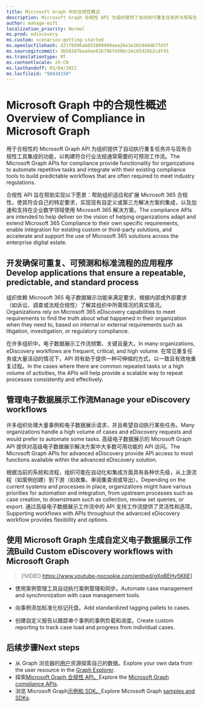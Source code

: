 ```yaml
---
title: Microsoft Graph 中的合规性概述
description: Microsoft Graph 合规性 API 为组织提供了自动执行重复任务并与现有合规性工具集成的功能，以构建符合行业法规通常需要的可预测工作流。
author: mahage-msft
localization_priority: Normal
ms.prod: ediscovery
ms.custom: scenarios:getting-started
ms.openlocfilehash: d21f8d96ab851809989aea26e3e1b5948db7fd3f
ms.sourcegitcommit: 3b583d7baa9ae81b796fd30bc24c65d26b2cdf43
ms.translationtype: MT
ms.contentlocale: zh-CN
ms.lasthandoff: 03/04/2021
ms.locfileid: "50434158"
---
```

# <a name="overview-of-compliance-in-microsoft-graph"></a><span data-ttu-id="13aa9-103">Microsoft Graph 中的合规性概述</span><span class="sxs-lookup"><span data-stu-id="13aa9-103">Overview of Compliance in Microsoft Graph</span></span>

<span data-ttu-id="13aa9-104">用于合规性的 Microsoft Graph API 为组织提供了自动执行重复任务并与现有合规性工具集成的功能，以构建符合行业法规通常需要的可预测工作流。</span><span class="sxs-lookup"><span data-stu-id="13aa9-104">The Microsoft Graph APIs for compliance provide functionality for organizations to automate repetitive tasks and integrate with their existing compliance tools to build predictable workflows that are often required to meet industry regulations.</span></span>

<span data-ttu-id="13aa9-105">合规性 API 旨在帮助实现以下愿景：帮助组织适应和扩展 Microsoft 365 合规性，使其符合自己的特定要求，实现现有自定义或第三方解决方案的集成，以及加速和支持在企业数字领域使用 Microsoft 365 解决方案。</span><span class="sxs-lookup"><span data-stu-id="13aa9-105">The compliance APIs are intended to help deliver on the vision of helping organizations adapt and extend Microsoft 365 Compliance to their own specific requirements, enable integration for existing custom or third-party solutions, and accelerate and support the use of Microsoft 365 solutions across the enterprise digital estate.</span></span>

## <a name="develop-applications-that-ensure-a-repeatable-predictable-and-standard-process"></a><span data-ttu-id="13aa9-106">开发确保可重复、可预测和标准流程的应用程序</span><span class="sxs-lookup"><span data-stu-id="13aa9-106">Develop applications that ensure a repeatable, predictable, and standard process</span></span>

<span data-ttu-id="13aa9-107">组织依赖 Microsoft 365 电子数据展示功能来满足要求，根据内部或外部要求（如诉讼、调查或法规合规性）了解其组织中所需情况的真实情况。</span><span class="sxs-lookup"><span data-stu-id="13aa9-107">Organizations rely on Microsoft 365 eDiscovery capabilities to meet requirements to find the truth about what happened in their organization when they need to, based on internal or external requirements such as litigation, investigation, or regulatory compliance.</span></span>

<span data-ttu-id="13aa9-108">在许多组织中，电子数据展示工作流频繁、关键且量大。</span><span class="sxs-lookup"><span data-stu-id="13aa9-108">In many organizations, eDiscovery workflows are frequent, critical, and high volume.</span></span> <span data-ttu-id="13aa9-109">在常见重复任务或大量活动的情况下，API 将有助于提供一种可伸缩的方式，以一致且有效地重复过程。</span><span class="sxs-lookup"><span data-stu-id="13aa9-109">In the cases where there are common repeated tasks or a high volume of activities, the APIs will help provide a scalable way to repeat processes consistently and effectively.</span></span>

## <a name="manage-your-ediscovery-workflows"></a><span data-ttu-id="13aa9-110">管理电子数据展示工作流</span><span class="sxs-lookup"><span data-stu-id="13aa9-110">Manage your eDiscovery workflows</span></span>

<span data-ttu-id="13aa9-111">许多组织处理大量事例和电子数据展示请求，并且希望自动执行某些任务。</span><span class="sxs-lookup"><span data-stu-id="13aa9-111">Many organizations handle a high volume of cases and eDiscovery requests and would prefer to automate some tasks.</span></span> <span data-ttu-id="13aa9-112">高级电子数据展示的 Microsoft Graph API 提供对高级电子数据展示解决方案中大多数可用功能的 API 访问。</span><span class="sxs-lookup"><span data-stu-id="13aa9-112">The  Microsoft Graph APIs for advanced eDiscovery provide API access to most functions available within the advanced eDiscovery solution.</span></span>

<span data-ttu-id="13aa9-113">根据当前的系统和流程，组织可能在自动化和集成方面具有各种优先级，从上游流程（如案例创建）到下游（如收集、审阅集查询或导出）。</span><span class="sxs-lookup"><span data-stu-id="13aa9-113">Depending on the current systems and processes in place, organizations might have various priorities for automation and integration, from upstream processes such as case creation, to downstream such as collection, review set queries, or export.</span></span> <span data-ttu-id="13aa9-114">通过高级电子数据展示工作流中的 API 支持工作流提供了灵活性和选项。</span><span class="sxs-lookup"><span data-stu-id="13aa9-114">Supporting workflows with APIs throughout the advanced eDiscovery workflow provides flexibility and options.</span></span>

## <a name="build-custom-ediscovery-workflows-with-microsoft-graph"></a><span data-ttu-id="13aa9-115">使用 Microsoft Graph 生成自定义电子数据展示工作流</span><span class="sxs-lookup"><span data-stu-id="13aa9-115">Build Custom eDiscovery workflows with Microsoft Graph</span></span>

> [!VIDEO https://www.youtube-nocookie.com/embed/gXqBEHy5K6E]

- <span data-ttu-id="13aa9-116">使用案例管理工具自动执行案例管理和同步。</span><span class="sxs-lookup"><span data-stu-id="13aa9-116">Automate case management and synchronization with case management tools.</span></span>

- <span data-ttu-id="13aa9-117">向事例添加标准化标记托盘。</span><span class="sxs-lookup"><span data-stu-id="13aa9-117">Add standardized tagging pallets to cases.</span></span>

- <span data-ttu-id="13aa9-118">创建自定义报告以跟踪单个事例的事例负载和进度。</span><span class="sxs-lookup"><span data-stu-id="13aa9-118">Create custom reporting to track case load and progress from individual cases.</span></span>

## <a name="next-steps"></a><span data-ttu-id="13aa9-119">后续步骤</span><span class="sxs-lookup"><span data-stu-id="13aa9-119">Next steps</span></span>

- <span data-ttu-id="13aa9-120">从 Graph 浏览器的[用户](https://developer.microsoft.com/graph/graph-explorer)资源探索自己的数据。</span><span class="sxs-lookup"><span data-stu-id="13aa9-120">Explore your own data from the user resource in the [Graph Explorer](https://developer.microsoft.com/graph/graph-explorer).</span></span>
- <span data-ttu-id="13aa9-121">探索[Microsoft Graph 合规性 API。](/graph/api/resources/complianceapioverview)</span><span class="sxs-lookup"><span data-stu-id="13aa9-121">Explore the [Microsoft Graph compliance APIs](/graph/api/resources/complianceapioverview).</span></span>
- <span data-ttu-id="13aa9-122">浏览 Microsoft Graph[示例和 SDK。](https://developer.microsoft.com/graph/gallery/?filterBy=Samples,SDKs)</span><span class="sxs-lookup"><span data-stu-id="13aa9-122">Explore Microsoft Graph [samples and SDKs](https://developer.microsoft.com/graph/gallery/?filterBy=Samples,SDKs).</span></span>
